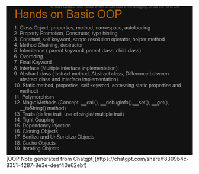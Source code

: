 <img src="./images/agenda.png" alt="agenda" width="800"/>
[OOP Note generated from Chatgpt](https://chatgpt.com/share/f8309b4c-8351-4287-8e3e-deef40e62ebf)
